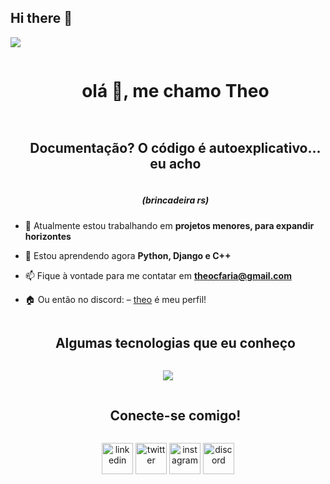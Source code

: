 ## Hi there 👋

<!--horizontal divider(gradiant)-->
<img src="https://user-images.githubusercontent.com/73097560/115834477-dbab4500-a447-11eb-908a-139a6edaec5c.gif">

<div id="user-content-toc">
  <ul align="center">
    <summary><h1 style="display: inline-block">olá 👋, me chamo Theo</h1></summary>
  </ul>
</div>

<!--h2 without bottom border-->
<div id="user-content-toc">
  <ul align="center">
    <summary><h2 style="display: inline-block">Documentação? O código é autoexplicativo... eu acho</h2><h5 style="margin-top: px;">(brincadeira rs)</h5></summary>
    

  </ul>
</div>

<!--Intro start-->
- 🔭 Atualmente estou trabalhando em **projetos menores, para expandir horizontes**

- 🌱 Estou aprendendo agora **Python, Django e C++**

- 📫 Fique à vontade para me contatar em **theocfaria@gmail.com**

- 🏠 Ou então no discord: –  [theo](https://discordapp.com/users/397109855380307977) é meu perfil!
<!--Intro end-->

<!--h1 without bottom border-->
<div id="user-content-toc">
  <ul align="center">
    <summary><h2 style="display: inline-block">Algumas tecnologias que eu conheço</h2></summary>
  </ul>
</div>
<!--tech stack icons-->
<p align="center">
  <a href="https://skillicons.dev">
    <img src="https://skillicons.dev/icons?i=git,cpp,css,discord,github,html,py,vscode,&perline=14" />
  </a>
</p>

<!-- Connect with me -->
<!--h2 without bottom border-->
<div id="user-content-toc">
  <ul align="center">
    <summary><h2 style="display: inline-block">Conecte-se comigo!</h2></summary>
  </ul>
</div>

<!--icons and links-->
<p align="center">
<a href="https://www.linkedin.com/in/theo-faria-100009340/" target="blank"><img align="center" src="https://user-images.githubusercontent.com/88904952/234979284-68c11d7f-1acc-4f0c-ac78-044e1037d7b0.png" alt="linkedin" height="50" width="50" /></a>
<a href="https://x.com/theosieg" target="blank"><img align="center" src="https://imgs.search.brave.com/EeEkXcC7xhqVy5yXSkNuqW6tbYgf9JCSLbQZHDEB3_s/rs:fit:860:0:0:0/g:ce/aHR0cHM6Ly9zMi10/ZWNodHVkby5nbGJp/bWcuY29tL2Y1SzZG/WG5DbVpuUnZpajJT/TnNyWlNuOUlzbz0v/NjAweDAvZmlsdGVy/czpxdWFsaXR5KDcw/KS9odHRwczovL2ku/czMuZ2xiaW1nLmNv/bS92MS9BVVRIXzA4/ZmJmNDhiYzA1MjQ4/Nzc5NDNmZTg2ZTQz/MDg3ZTdhL2ludGVy/bmFsX3Bob3Rvcy9i/cy8yMDIzL2UvRC82/ZTI0dmJRU2FSQkcy/U2NJTktJUS9pbWFn/ZW0tNi5qcGc" alt="twitter" height="50" width="50" /></a> 
<a href="https://www.instagram.com/theofaria_/" target="blank"><img align="center" src="https://user-images.githubusercontent.com/88904952/234981169-2dd1e58f-4b7e-468c-8213-034ba62156c3.png" alt="instagram" height="50" width="50" /></a>
<a href="https://discordapp.com/users/397109855380307977" target="blank"><img align="center" src="https://user-images.githubusercontent.com/88904952/234982627-019fd336-6248-453c-9b05-97c13fd1d207.png" alt="discord" height="50" width="50" /></a>
</p>
